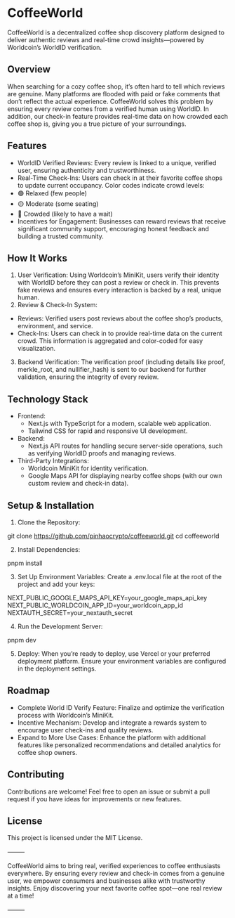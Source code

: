 # CoffeeWorld

CoffeeWorld is a decentralized coffee shop discovery platform designed to deliver authentic reviews and real-time crowd insights—powered by Worldcoin’s WorldID verification.

## Overview

When searching for a cozy coffee shop, it’s often hard to tell which reviews are genuine. Many platforms are flooded with paid or fake comments that don’t reflect the actual experience. CoffeeWorld solves this problem by ensuring every review comes from a verified human using WorldID. In addition, our check-in feature provides real-time data on how crowded each coffee shop is, giving you a true picture of your surroundings.

## Features

- WorldID Verified Reviews:
Every review is linked to a unique, verified user, ensuring authenticity and trustworthiness.
- Real-Time Check-Ins:
Users can check in at their favorite coffee shops to update current occupancy. Color codes indicate crowd levels:
- 🟢 Relaxed (few people)
- 🟡 Moderate (some seating)
- 🔴 Crowded (likely to have a wait)
- Incentives for Engagement:
Businesses can reward reviews that receive significant community support, encouraging honest feedback and building a trusted community.

## How It Works

1. User Verification:
Using Worldcoin’s MiniKit, users verify their identity with WorldID before they can post a review or check in. This prevents fake reviews and ensures every interaction is backed by a real, unique human.
2. Review & Check-In System:
- Reviews: Verified users post reviews about the coffee shop’s products, environment, and service.
- Check-Ins: Users can check in to provide real-time data on the current crowd. This information is aggregated and color-coded for easy visualization.
3. Backend Verification:
The verification proof (including details like proof, merkle_root, and nullifier_hash) is sent to our backend for further validation, ensuring the integrity of every review.

## Technology Stack

- Frontend:
  - Next.js with TypeScript for a modern, scalable web application.
  - Tailwind CSS for rapid and responsive UI development.
- Backend:
  - Next.js API routes for handling secure server-side operations, such as verifying WorldID proofs and managing reviews.
- Third-Party Integrations:
  - Worldcoin MiniKit for identity verification.
  - Google Maps API for displaying nearby coffee shops (with our own custom review and check-in data).

## Setup & Installation

1. Clone the Repository:

git clone https://github.com/pinhaocrypto/coffeeworld.git
cd coffeeworld


2. Install Dependencies:

pnpm install


3. Set Up Environment Variables:
Create a .env.local file at the root of the project and add your keys:

NEXT_PUBLIC_GOOGLE_MAPS_API_KEY=your_google_maps_api_key
NEXT_PUBLIC_WORLDCOIN_APP_ID=your_worldcoin_app_id
NEXTAUTH_SECRET=your_nextauth_secret


4. Run the Development Server:

pnpm dev


5. Deploy:
When you’re ready to deploy, use Vercel or your preferred deployment platform. Ensure your environment variables are configured in the deployment settings.

## Roadmap

- Complete World ID Verify Feature:
Finalize and optimize the verification process with Worldcoin’s MiniKit.
- Incentive Mechanism:
Develop and integrate a rewards system to encourage user check-ins and quality reviews.
- Expand to More Use Cases:
Enhance the platform with additional features like personalized recommendations and detailed analytics for coffee shop owners.

## Contributing

Contributions are welcome! Feel free to open an issue or submit a pull request if you have ideas for improvements or new features.

## License

This project is licensed under the MIT License.

⸻

CoffeeWorld aims to bring real, verified experiences to coffee enthusiasts everywhere. By ensuring every review and check-in comes from a genuine user, we empower consumers and businesses alike with trustworthy insights. Enjoy discovering your next favorite coffee spot—one real review at a time!

⸻

